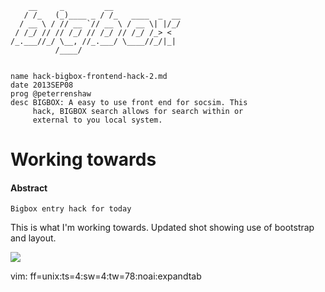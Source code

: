         __     _         __
       / /_   (_)____ _ / /_   ____  _  __  
      / __ \ / // __ `// __ \ / __ \| |/_/
     / /_/ // // /_/ // /_/ // /_/ /_> <
    /_.___//_/ \__, //_.___/ \____//_/|_| 
              /____/


    name hack-bigbox-frontend-hack-2.md
    date 2013SEP08
    prog @peterrenshaw
    desc BIGBOX: A easy to use front end for socsim. This 
         hack, BIGBOX search allows for search within or 
         external to you local system.


# Working towards


#### Abstract

    Bigbox entry hack for today


This is what I'm working towards. Updated shot showing 
use of bootstrap and layout.

[![](http://farm6.staticflickr.com/5505/9699541048_a76c20572b_o.png)](http://www.flickr.com/photos/bootload/9699541048/)


vim: ff=unix:ts=4:sw=4:tw=78:noai:expandtab

